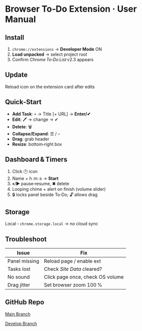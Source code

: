# Browser To‑Do Extension · User Manual

## Install
1. `chrome://extensions` → **Developer Mode** ON  
2. **Load unpacked** → select project root  
3. Confirm *Chrome To‑Do List* v2.3 appears

## Update
Reload icon on the extension card after edits

## Quick‑Start
- **Add Task**: `+` → Title [+ URL] → **Enter/✔**
- **Edit**: 🖊️ → change → ✔
- **Delete**: 🗑
- **Collapse/Expand**: ☰ / –  
- **Drag**: grab header  
- **Resize**: bottom‑right box

## Dashboard & Timers
1. Click 🕑 icon  
2. Name + h :m :s → **Start**  
3. ⏸/▶ pause‑resume, ✖ delete  
4. Looping chime + alert on finish (volume slider)  
5. 🔒 locks panel beside To‑Do; 🔓 allows drag



## Storage
Local ‑ `chrome.storage.local` → no cloud sync

## Troubleshoot
| Issue | Fix |
|-------|-----|
| Panel missing | Reload page / enable ext |
| Tasks lost | Check *Site Data* cleared? |
| No sound | Click page once, check OS volume |
| Drag jitter | Set browser zoom 100 % |

## GitHub Repo

[Main Branch](https://github.com/carsontkempf/S.E.-Capstone-I)

[Develop Branch](https://github.com/carsontkempf/S.E.-Capstone-I/tree/develop)